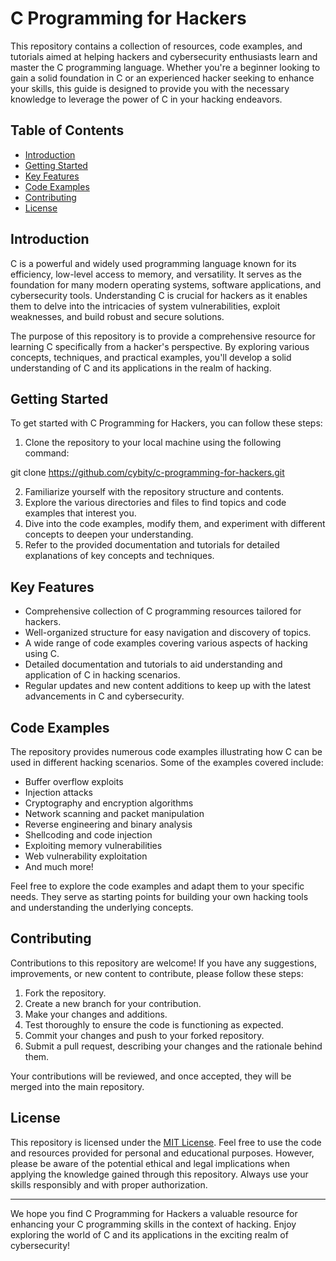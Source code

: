 # C Programming for Hackers

This repository contains a collection of resources, code examples, and tutorials aimed at helping hackers and cybersecurity enthusiasts learn and master the C programming language. Whether you're a beginner looking to gain a solid foundation in C or an experienced hacker seeking to enhance your skills, this guide is designed to provide you with the necessary knowledge to leverage the power of C in your hacking endeavors.

## Table of Contents

- [Introduction](#introduction)
- [Getting Started](#getting-started)
- [Key Features](#key-features)
- [Code Examples](#code-examples)
- [Contributing](#contributing)
- [License](#license)

## Introduction

C is a powerful and widely used programming language known for its efficiency, low-level access to memory, and versatility. It serves as the foundation for many modern operating systems, software applications, and cybersecurity tools. Understanding C is crucial for hackers as it enables them to delve into the intricacies of system vulnerabilities, exploit weaknesses, and build robust and secure solutions.

The purpose of this repository is to provide a comprehensive resource for learning C specifically from a hacker's perspective. By exploring various concepts, techniques, and practical examples, you'll develop a solid understanding of C and its applications in the realm of hacking.

## Getting Started

To get started with C Programming for Hackers, you can follow these steps:

1. Clone the repository to your local machine using the following command:

git clone https://github.com/cybity/c-programming-for-hackers.git


2. Familiarize yourself with the repository structure and contents.
3. Explore the various directories and files to find topics and code examples that interest you.
4. Dive into the code examples, modify them, and experiment with different concepts to deepen your understanding.
5. Refer to the provided documentation and tutorials for detailed explanations of key concepts and techniques.

## Key Features

- Comprehensive collection of C programming resources tailored for hackers.
- Well-organized structure for easy navigation and discovery of topics.
- A wide range of code examples covering various aspects of hacking using C.
- Detailed documentation and tutorials to aid understanding and application of C in hacking scenarios.
- Regular updates and new content additions to keep up with the latest advancements in C and cybersecurity.

## Code Examples

The repository provides numerous code examples illustrating how C can be used in different hacking scenarios. Some of the examples covered include:

- Buffer overflow exploits
- Injection attacks
- Cryptography and encryption algorithms
- Network scanning and packet manipulation
- Reverse engineering and binary analysis
- Shellcoding and code injection
- Exploiting memory vulnerabilities
- Web vulnerability exploitation
- And much more!

Feel free to explore the code examples and adapt them to your specific needs. They serve as starting points for building your own hacking tools and understanding the underlying concepts.

## Contributing

Contributions to this repository are welcome! If you have any suggestions, improvements, or new content to contribute, please follow these steps:

1. Fork the repository.
2. Create a new branch for your contribution.
3. Make your changes and additions.
4. Test thoroughly to ensure the code is functioning as expected.
5. Commit your changes and push to your forked repository.
6. Submit a pull request, describing your changes and the rationale behind them.

Your contributions will be reviewed, and once accepted, they will be merged into the main repository.

## License

This repository is licensed under the [MIT License](LICENSE). Feel free to use the code and resources provided for personal and educational purposes. However, please be aware of the potential ethical and legal implications when applying the knowledge gained through this repository. Always use your skills responsibly and with proper authorization.

---

We hope you find C Programming for Hackers a valuable resource for enhancing your C programming skills in the context of hacking. Enjoy exploring the world of C and its applications in the exciting realm of cybersecurity!
